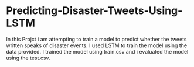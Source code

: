 # Predicting-Disaster-Tweets-Using-LSTM
In this Projct i am attempting to train a model to predict whether the tweets written speaks of disaster events. I used LSTM to train the model using the data provided. I trained the model using train.csv and i evaluated the model using the test.csv.
